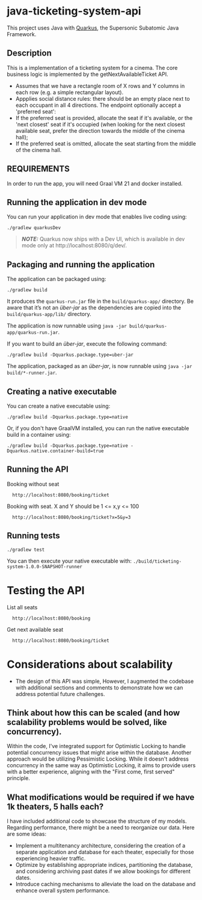 # java-ticketing-system-api

This project uses Java with [Quarkus](https://quarkus.io), the Supersonic Subatomic Java Framework.

## Description

This is a implementation of a ticketing system for a cinema. The core business logic is implemented by the getNextAvailableTicket API. 
- Assumes that we have a rectangle room of X rows and Y columns in each row (e.g. a simple rectangular layout). 
- Appplies social distance rules: there should be an empty place next to each occupant in all 4 directions.
The endpoint optionally accept a 'preferred seat':
-  If the preferred seat is provided, allocate the seat if it's available, or the 'next closest' seat if it's occupied (when looking for the next closest available seat, prefer the direction towards the middle of the cinema hall);
-  If the preferred seat is omitted, allocate the seat starting from the middle of the cinema hall.

## REQUIREMENTS

In order to run the app, you will need Graal VM 21 and docker installed.

## Running the application in dev mode

You can run your application in dev mode that enables live coding using:

```shell script
./gradlew quarkusDev
```

> **_NOTE:_**  Quarkus now ships with a Dev UI, which is available in dev mode only at http://localhost:8080/q/dev/.

## Packaging and running the application

The application can be packaged using:

```shell script
./gradlew build
```

It produces the `quarkus-run.jar` file in the `build/quarkus-app/` directory.
Be aware that it’s not an _über-jar_ as the dependencies are copied into the `build/quarkus-app/lib/` directory.

The application is now runnable using `java -jar build/quarkus-app/quarkus-run.jar`.

If you want to build an _über-jar_, execute the following command:

```shell script
./gradlew build -Dquarkus.package.type=uber-jar
```

The application, packaged as an _über-jar_, is now runnable using `java -jar build/*-runner.jar`.

## Creating a native executable

You can create a native executable using:

```shell script
./gradlew build -Dquarkus.package.type=native
```

Or, if you don't have GraalVM installed, you can run the native executable build in a container using:

```shell script
./gradlew build -Dquarkus.package.type=native -Dquarkus.native.container-build=true
```

## Running the API

Booking without seat

```shell script
  http://localhost:8080/booking/ticket
```

Booking with seat. X and Y should be 1 <= x,y <= 100

```shell script
  http://localhost:8080/booking/ticket?x=5&y=3
```

## Running tests

```shell script
./gradlew test
```

You can then execute your native executable with: `./build/ticketing-system-1.0.0-SNAPSHOT-runner`

# Testing the API
List all seats
```
  http://localhost:8080/booking
```

Get next available seat
```
  http://localhost:8080/booking/ticket
```

# Considerations about scalability

- The design of this API was simple, However, I augmented the codebase with additional sections and comments to
  demonstrate how we can address potential future challenges.

## Think about how this can be scaled (and how scalability problems would be solved, like concurrency).

Within the code, I've integrated support for Optimistic Locking to handle potential concurrency issues that might arise
within the database. Another approach would be utilizing Pessimistic Locking. While it doesn't address concurrency in
the same way as Optimistic Locking, it aims to provide users with a better experience, aligning with the "First come,
first served" principle.

## What modifications would be required if we have 1k theaters, 5 halls each?

I have included additional code to showcase the structure of my models. Regarding performance, there might be a need to
reorganize our data. Here are some ideas:

- Implement a multitenancy architecture, considering the creation of a separate application and database for each
  theater, especially for those experiencing heavier traffic.
- Optimize by establishing appropriate indices, partitioning the database, and considering archiving past dates if we
  allow bookings for different dates.
- Introduce caching mechanisms to alleviate the load on the database and enhance overall system performance.
